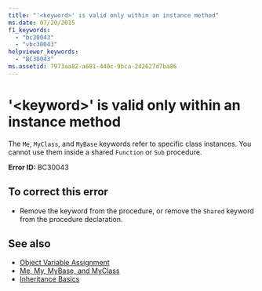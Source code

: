 ```yaml
---
title: "'<keyword>' is valid only within an instance method"
ms.date: 07/20/2015
f1_keywords: 
  - "bc30043"
  - "vbc30043"
helpviewer_keywords: 
  - "BC30043"
ms.assetid: 7973aa82-a681-440c-9bca-242627d7ba86
---
```

# '\<keyword>' is valid only within an instance method
The `Me`, `MyClass`, and `MyBase` keywords refer to specific class instances. You cannot use them inside a shared `Function` or `Sub` procedure.  
  
 **Error ID:** BC30043  
  
## To correct this error  
  
- Remove the keyword from the procedure, or remove the `Shared` keyword from the procedure declaration.  
  
## See also

- [Object Variable Assignment](../../programming-guide/language-features/variables/object-variable-assignment.md)
- [Me, My, MyBase, and MyClass](../../programming-guide/program-structure/me-my-mybase-and-myclass.md)
- [Inheritance Basics](../../programming-guide/language-features/objects-and-classes/inheritance-basics.md)
